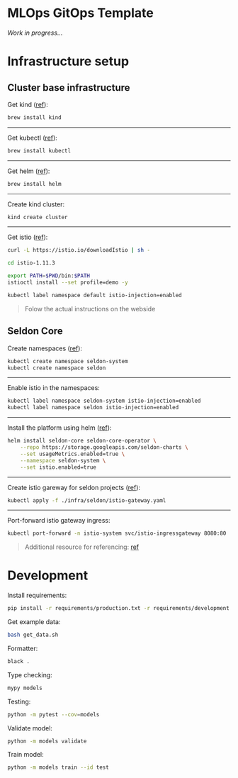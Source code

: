 # MLOps GitOps Template
*Work in progress...*
# Infrastructure setup
## Cluster base infrastructure
Get kind ([ref](https://kind.sigs.k8s.io/docs/user/quick-start/)):
```bash
brew install kind
```
___
Get kubectl ([ref](https://kubernetes.io/docs/tasks/tools/install-kubectl-macos/)):
```bash
brew install kubectl 
```
___
Get helm ([ref](https://helm.sh/docs/intro/install/)):
```bash
brew install helm
```
___
Create kind cluster:
```bash
kind create cluster
```
___
Get istio ([ref](https://istio.io/latest/docs/setup/getting-started/)):
```bash
curl -L https://istio.io/downloadIstio | sh -

cd istio-1.11.3

export PATH=$PWD/bin:$PATH
istioctl install --set profile=demo -y

kubectl label namespace default istio-injection=enabled
```
> Folow the actual instructions on the webside

## Seldon Core
Create namespaces ([ref](https://docs.seldon.io/projects/seldon-core/en/latest/workflow/github-readme.html)):
```bash
kubectl create namespace seldon-system
kubectl create namespace seldon
```
___
Enable istio in the namespaces:
```bash
kubectl label namespace seldon-system istio-injection=enabled
kubectl label namespace seldon istio-injection=enabled
```
___
Install the platform using helm ([ref](https://docs.seldon.io/projects/seldon-core/en/latest/workflow/github-readme.html)):
```bash
helm install seldon-core seldon-core-operator \
    --repo https://storage.googleapis.com/seldon-charts \
    --set usageMetrics.enabled=true \
    --namespace seldon-system \
    --set istio.enabled=true
```
___
Create istio gareway for seldon projects ([ref](https://github.com/SeldonIO/seldon-core/blob/master/doc/source/ingress/istio.md)):
```bash
kubectl apply -f ./infra/seldon/istio-gateway.yaml
```
___
Port-forward istio gateway ingress:
```bash
kubectl port-forward -n istio-system svc/istio-ingressgateway 8080:80
```
> Additional resource for referencing: [ref](https://docs.seldon.io/projects/seldon-core/en/v1.9.1/examples/istio_examples.html)

# Development
Install requirements:
```bash
pip install -r requirements/production.txt -r requirements/development.txt
```

Get example data:
```bash
bash get_data.sh
```

Formatter:
```bash
black .
```

Type checking:
```bash
mypy models
```

Testing:
```bash
python -m pytest --cov=models
```

Validate model:
```bash
python -m models validate
```

Train model:
```bash
python -m models train --id test
```